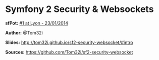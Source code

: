 Symfony 2 Security & Websockets
===============================

__sfPot:__ [#1 at Lyon - 23/01/2014](http://www.meetup.com/afsy-sfpot/events/160879992/)

__Author:__ @Tom32i

__Slides:__ http://tom32i.github.io/sf2-security-websocket/#intro

__Sources:__ https://github.com/Tom32i/sf2-security-websocket
